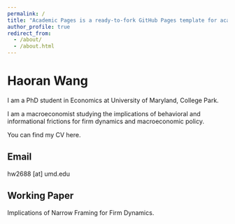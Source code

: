 ```yaml
---
permalink: /
title: "Academic Pages is a ready-to-fork GitHub Pages template for academic personal websites"
author_profile: true
redirect_from: 
  - /about/
  - /about.html
---
```


Haoran Wang
======

I am a PhD student in Economics at University of Maryland, College Park. 

I am a macroeconomist studying the implications of behavioral and informational frictions for firm dynamics and macroeconomic policy. 

You can find my CV here.


Email
------
hw2688 [at] umd.edu

Working Paper
-------------
Implications of Narrow Framing for Firm Dynamics. 
